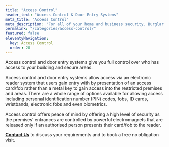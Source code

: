 ```yaml
---
title: "Access Control"
header_text: "Access Control & Door Entry Systems"
meta_title: "Access Control"
meta_description: "For all of your home and business security. Burglar Alarm Servicing, Burglar Alarm Installation, Access Control and CCTV in Orpington. Call 020 8302 4065"
permalink: "/categories/access-control/"
featured: false
eleventyNavigation:
  key: Access Control
  order: 20
---
```


Access control and door entry systems give you full control over who has access to your building and secure areas.

Access control and door entry systems allow access via an electronic reader system that users gain entry with by presentation of an access card/fob rather than a metal key to gain access into the restricted premises and areas. There are a whole range of options available for allowing access including personal identification number (PIN) codes, fobs, ID cards, wristbands, electronic fobs and even biometrics.

Access control offers peace of mind by offering a high level of security as the premises\' entrances are controlled by powerful electromagnets that are released only if an authorised person presents their card/fob to the reader.

[**Contact Us**](/contact/) to discuss your requirements and to book a free no obligation visit.